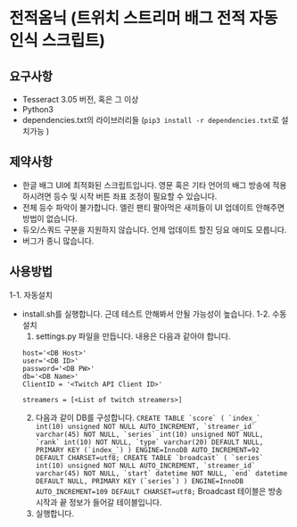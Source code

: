 # 전적옴닉 (트위치 스트리머 배그 전적 자동인식 스크립트)
## 요구사항
- Tesseract 3.05 버전, 혹은 그 이상 
- Python3
- dependencies.txt의 라이브러리들 (`pip3 install -r dependencies.txt`로 설치가능 )
     
## 제약사항 
- 한글 배그 UI에 최적화된 스크립트입니다. 영문 혹은 기타 언어의 배그 방송에 적용하시려면 등수 및 시작 버튼 좌표 조정이 필요할 수 있습니다. 
- 전체 등수 파악이 불가합니다. 엘린 팬티 팔아먹은 새끼들이 UI 업데이트 안해주면 방법이 없습니다.
- 듀오/스쿼드 구분을 지원하지 않습니다. 언제 업데이트 할진 딩요 애미도 모릅니다.
- 버그가 종니 많습니다.
## 사용방법
1-1. 자동설치
- install.sh를 실행합니다. 근데 테스트 안해봐서 안될 가능성이 높습니다.
1-2. 수동설치
    1. settings.py 파일을 만듭니다. 내용은 다음과 같아야 합니다.
    ```
    host='<DB Host>'
    user='<DB ID>'
    password='<DB PW>'
    db='<DB Name>'
    ClientID = '<Twitch API Client ID>'

    streamers = [<List of twitch streamers>]
    ```
    2. 다음과 같이 DB를 구성합니다.
        ```CREATE TABLE `score` (
        `index_` int(10) unsigned NOT NULL AUTO_INCREMENT,
        `streamer_id` varchar(45) NOT NULL,
        `series` int(10) unsigned NOT NULL,
        `rank` int(10) NOT NULL,
        `type` varchar(20) DEFAULT NULL,
        PRIMARY KEY (`index_`)
        ) ENGINE=InnoDB AUTO_INCREMENT=92 DEFAULT CHARSET=utf8;
        CREATE TABLE `broadcast` (
        `series` int(10) unsigned NOT NULL AUTO_INCREMENT,
        `streamer_id` varchar(45) NOT NULL,
        `start` datetime NOT NULL,
        `end` datetime DEFAULT NULL,
        PRIMARY KEY (`series`)
        ) ENGINE=InnoDB AUTO_INCREMENT=109 DEFAULT CHARSET=utf8;```
    Broadcast 테이블은 방송 시작과 끝 정보가 들어갈 테이블입니다.   
    3. 실행합니다.
